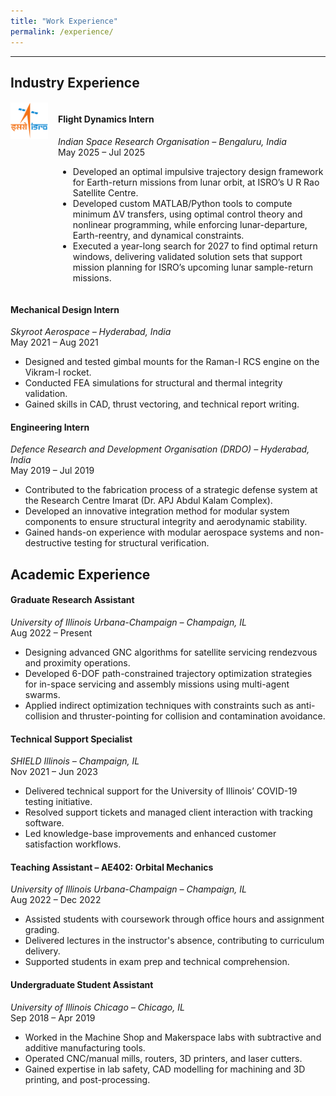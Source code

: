 ```yaml
---
title: "Work Experience"
permalink: /experience/
---
```


---
## Industry Experience

<div style="display:flex; gap:16px; align-items:flex-start; margin:0 0 1.25rem;">
  <img src="/assets/images/isro_logo.png" alt="ISRO" style="width:60px; flex:0 0 60px; margin-top:2px;">
  <div markdown="1" style="flex:1;">
  
  #### **Flight Dynamics Intern**  
  *Indian Space Research Organisation – Bengaluru, India*  
  May 2025 – Jul 2025

  - Developed an optimal impulsive trajectory design framework for Earth-return missions from lunar orbit, at ISRO’s U R Rao Satellite Centre.
  - Developed custom MATLAB/Python tools to compute minimum ΔV transfers, using optimal control theory and nonlinear programming, while enforcing lunar-departure, Earth-reentry, and dynamical constraints.
  - Executed a year-long search for 2027 to find optimal return windows, delivering validated solution sets that support mission planning for ISRO’s upcoming lunar sample-return missions.

  </div>
</div>


#### **Mechanical Design Intern**  
*Skyroot Aerospace – Hyderabad, India*  
May 2021 – Aug 2021  
  - Designed and tested gimbal mounts for the Raman-I RCS engine on the Vikram-I rocket.  
  - Conducted FEA simulations for structural and thermal integrity validation.  
  - Gained skills in CAD, thrust vectoring, and technical report writing.

#### **Engineering Intern**  
*Defence Research and Development Organisation (DRDO) – Hyderabad, India*  
May 2019 – Jul 2019  
  - Contributed to the fabrication process of a strategic defense system at the Research Centre Imarat (Dr. APJ Abdul Kalam Complex).  
  - Developed an innovative integration method for modular system components to ensure structural integrity and aerodynamic stability.  
  - Gained hands-on experience with modular aerospace systems and non-destructive testing for structural verification.

## Academic Experience

#### **Graduate Research Assistant**  
*University of Illinois Urbana-Champaign – Champaign, IL*  
Aug 2022 – Present 
  - Designing advanced GNC algorithms for satellite servicing rendezvous and proximity operations.  
  - Developed 6-DOF path-constrained trajectory optimization strategies for in-space servicing and assembly missions using multi-agent swarms.  
  - Applied indirect optimization techniques with constraints such as anti-collision and thruster-pointing for collision and contamination avoidance.

#### **Technical Support Specialist**  
*SHIELD Illinois – Champaign, IL*  
Nov 2021 – Jun 2023  
  - Delivered technical support for the University of Illinois’ COVID-19 testing initiative.  
  - Resolved support tickets and managed client interaction with tracking software.  
  - Led knowledge-base improvements and enhanced customer satisfaction workflows.

#### **Teaching Assistant – AE402: Orbital Mechanics**  
*University of Illinois Urbana-Champaign – Champaign, IL*  
Aug 2022 – Dec 2022  
  - Assisted students with coursework through office hours and assignment grading.  
  - Delivered lectures in the instructor's absence, contributing to curriculum delivery.  
  - Supported students in exam prep and technical comprehension.

#### **Undergraduate Student Assistant**  
*University of Illinois Chicago – Chicago, IL*  
Sep 2018 – Apr 2019  
  - Worked in the Machine Shop and Makerspace labs with subtractive and additive manufacturing tools.  
  - Operated CNC/manual mills, routers, 3D printers, and laser cutters.  
  - Gained expertise in lab safety, CAD modelling for machining and 3D printing, and post-processing.
